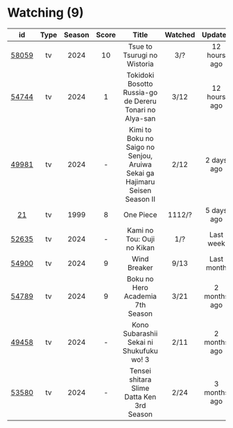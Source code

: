 # Watching (9)

|                      id                      | Type | Season | Score |                                    Title                                   | Watched |    Updated   | Start Date |
| :------------------------------------------: | :--: | :----: | :---: | :------------------------------------------------------------------------: | :-----: | :----------: | :--------: |
| [58059](https://myanimelist.net/anime/58059) |  tv  |  2024  |   10  |                         Tsue to Tsurugi no Wistoria                        |   3/?   | 12 hours ago | 07/08/2024 |
| [54744](https://myanimelist.net/anime/54744) |  tv  |  2024  |   1   |           Tokidoki Bosotto Russia-go de Dereru Tonari no Alya-san          |   3/12  | 12 hours ago |      -     |
| [49981](https://myanimelist.net/anime/49981) |  tv  |  2024  |   -   | Kimi to Boku no Saigo no Senjou, Aruiwa Sekai ga Hajimaru Seisen Season II |   2/12  |  2 days ago  | 07/20/2024 |
|    [21](https://myanimelist.net/anime/21)    |  tv  |  1999  |   8   |                                  One Piece                                 |  1112/? |  5 days ago  | 01/01/2013 |
| [52635](https://myanimelist.net/anime/52635) |  tv  |  2024  |   -   |                         Kami no Tou: Ouji no Kikan                         |   1/?   |   Last week  | 07/14/2024 |
| [54900](https://myanimelist.net/anime/54900) |  tv  |  2024  |   9   |                                Wind Breaker                                |   9/13  |  Last month  | 04/14/2024 |
| [54789](https://myanimelist.net/anime/54789) |  tv  |  2024  |   9   |                      Boku no Hero Academia 7th Season                      |   3/21  | 2 months ago | 05/07/2024 |
| [49458](https://myanimelist.net/anime/49458) |  tv  |  2024  |   -   |                  Kono Subarashii Sekai ni Shukufuku wo! 3                  |   2/11  | 2 months ago | 04/11/2024 |
| [53580](https://myanimelist.net/anime/53580) |  tv  |  2024  |   -   |                  Tensei shitara Slime Datta Ken 3rd Season                 |   2/24  | 3 months ago | 04/06/2024 |